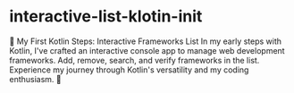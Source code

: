# interactive-list-klotin-init
🚀 My First Kotlin Steps: Interactive Frameworks List  In my early steps with Kotlin, I've crafted an interactive console app to manage web development frameworks. Add, remove, search, and verify frameworks in the list. Experience my journey through Kotlin's versatility and my coding enthusiasm. 🌟
